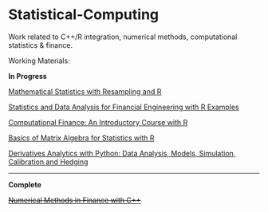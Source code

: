 # Statistical-Computing
Work related to C++/R integration, numerical methods, computational statistics & finance.

Working Materials:

<b>In Progress</b>

<a href="https://sites.google.com/site/chiharahesterberg/">Mathematical Statistics with Resampling and R</a>

<a href="https://people.orie.cornell.edu/davidr/SDAFE2/index.html">Statistics and Data Analysis for Financial Engineering with R Examples</a>

<a href="http://computationalfinance.lsi.upc.edu/">Computational Finance: An Introductory Course with R</a>

<a href="https://www.crcpress.com/Basics-of-Matrix-Algebra-for-Statistics-with-R/Fieller/p/book/9781498712361">Basics of Matrix Algebra for Statistics with R</a>

<a href="https://www.wiley.com/en-us/Derivatives+Analytics+with+Python%3A+Data+Analysis%2C+Models%2C+Simulation%2C+Calibration+and+Hedging-p-9781119037996">Derivatives Analytics with Python: Data Analysis, Models, Simulation, Calibration and Hedging</a>

<hr/>

<b>Complete</b>

<strike><a href="http://www.cambridge.org/us/academic/subjects/statistics-probability/statistics-econometrics-finance-and-insurance/numerical-methods-finance-c?format=HB&isbn=9781107003712#UHcyUcdxcgGeUwmy.97">Numerical Methods in Finance with C++</a></strike>
